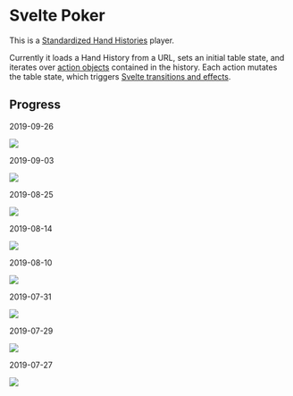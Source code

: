 # Svelte Poker 

This is a [Standardized Hand Histories](https://hh-specs.handhistory.org) player.

Currently it loads a Hand History from a URL, sets an initial table state, and iterates over [action objects](https://hh-specs.handhistory.org/action-object/action_obj) contained in the history. Each action mutates the table state, which triggers [Svelte transitions and effects](https://svelte.dev/tutorial/transition).


## Progress


2019-09-26

![](https://i.imgur.com/nSXsl7G.png)


2019-09-03

![](https://i.imgur.com/SDdIFFL.gif)

2019-08-25

![](https://i.imgur.com/VcdFDch.png)

2019-08-14

![](https://i.imgur.com/hH1Q1it.png)

2019-08-10

![](https://i.imgur.com/gGChJZK.png)

2019-07-31

![](https://i.imgur.com/842wRNF.png)

2019-07-29

![](https://i.imgur.com/dsLydcL.png)

2019-07-27

![](https://i.imgur.com/rfNev4u.png)
